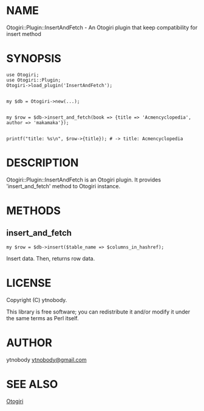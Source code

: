 # NAME

Otogiri::Plugin::InsertAndFetch - An Otogiri plugin that keep compatibility for insert method

# SYNOPSIS

    use Otogiri;
    use Otogiri::Plugin;
    Otogiri->load_plugin('InsertAndFetch');
    

    my $db = Otogiri->new(...);
    

    my $row = $db->insert_and_fetch(book => {title => 'Acmencyclopedia', author => 'makamaka'});
    

    printf("title: %s\n", $row->{title}); # -> title: Acmencyclopedia

# DESCRIPTION

Otogiri::Plugin::InsertAndFetch is an Otogiri plugin. It provides 'insert\_and\_fetch' method to Otogiri instance.

# METHODS

## insert\_and\_fetch

    my $row = $db->insert($table_name => $columns_in_hashref);

Insert data. Then, returns row data.

# LICENSE

Copyright (C) ytnobody.

This library is free software; you can redistribute it and/or modify
it under the same terms as Perl itself.

# AUTHOR

ytnobody <ytnobody@gmail.com>

# SEE ALSO

[Otogiri](http://search.cpan.org/perldoc?Otogiri)
